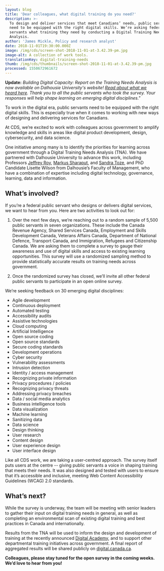 ```yaml
---
layout: blog
title: 'Dear colleagues, what digital training do you need?'
description: >-
  To design and deliver services that meet Canadians’ needs, public servants
  need to be equipped with the right digital skills. We’re asking federal public
  servants what training they need by conducting a Digital Training Needs
  Analysis.
author: 'James Mickle, Policy and research analyst'
date: 2018-11-01T19:30:00.000Z
image: /img/cds/screen-shot-2018-11-01-at-3.42.39-pm.jpg
image-alt: A collection of work tools.
translationKey: digital-training-needs
thumb: /img/cds/thumbnails/screen-shot-2018-11-01-at-3.42.39-pm.jpg
processed: 1550672961672
---
```

**Update:** *Building Digital Capacity: Report on the Training Needs Analysis is now available on Dalhousie University's website! [Read about what we heard here](https://digital.canada.ca/2019/08/30/assessing-government-training-needs-for-the-future-of-digital-service-delivery/?utm_source=Blog&utm_medium=Twitter&utm_campaign=TNA-Blog-Twitter-EN). Thank you to all the public servants who took the survey. Your responses will help shape learning on emerging digital disciplines."* 

To work in the digital era, public servants need to be equipped with the right digital skills. This is especially true when it comes to working with new ways of designing and delivering services for Canadians.

At CDS, we’re excited to work with colleagues across government to amplify knowledge and skills in areas like digital product development, design, cybersecurity, and data science. 

One initiative among many is to identify the priorities for learning across government through a Digital Training Needs Analysis (TNA). We have partnered with Dalhousie University to advance this work, including Professors [Jeffrey Roy](https://www.dal.ca/faculty/management/school-of-public-administration/faculty-staff/our-faculty/jeffrey-roy.html), [Markus Sharaput](https://www.dal.ca/faculty/management/school-of-public-administration/faculty-staff/our-faculty/markus-sharaput.html), and [Sandra Toze](https://www.dal.ca/faculty/management/school-of-information-management/faculty-staff/faculty/sandra-toze.html), and PhD Candidate Lisette Wilson from Dalhousie’s Faculty of Management, who have a combination of expertise including digital technology, governance, learning, data and information. 

## What’s involved?

If you’re a federal public servant who designs or delivers digital services, we want to hear from you. Here are two activities to look out for:

1. Over the next few days, we’re reaching out to a random sample of 5,500 public servants in seven organizations. These include the Canada Revenue Agency, Shared Services Canada, Employment and Skills Development Canada, Veterans Affairs Canada, Department of National Defence, Transport Canada, and Immigration, Refugees and Citizenship Canada. We are asking them to complete a survey to gauge their awareness and use of digital skills and access to existing learning opportunities. This survey will use a randomized sampling method to provide statistically accurate results on training needs across government.

2. Once the randomized survey has closed, we’ll invite all other federal public servants to participate in an open online survey.

We’re seeking feedback on 30 emerging digital disciplines:

* Agile development
* Continuous deployment
* Automated testing
* Accessibility audits
* Assistive technologies
* Cloud computing
* Artificial Intelligence
* Open source coding
* Open source standards
* Secure coding standards
* Development operations
* Cyber security
* Vulnerability assessments
* Intrusion detection
* Identity / access management
* Recognizing private information
* Privacy procedures / policies
* Recognizing privacy threats
* Addressing privacy breaches
* Data / social media analytics
* Business intelligence tools
* Data visualization
* Machine learning
* Sanitizing data
* Data science
* Design thinking
* User research
* Content design
* User experience design
* User interface design

Like all CDS work, we are taking a user-centred approach. The survey itself puts users at the centre -- giving public servants a voice in shaping training that meets their needs. It was also designed and tested with users to ensure that it’s accessible and inclusive, meeting Web Content Accessibility Guidelines (WCAG) 2.0 standards.

## What’s next?

While the survey is underway, the team will be meeting with senior leaders to gather their input on digital training needs in general, as well as completing an environmental scan of existing digital training and best practices in Canada and internationally. 

Results from the TNA will be used to inform the design and development of training at the recently announced [Digital Academy](https://www.canada.ca/en/treasury-board-secretariat/news/2018/10/government-of-canada-launches-digital-academy.html), and to support other departmental training initiatives across government. A final report of aggregated results will be shared publicly on [digital.canada.ca](https://digital.canada.ca/).

**Colleagues, please stay tuned for the open survey in the coming weeks. We’d love to hear from you!**


